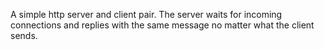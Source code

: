A simple http server and client pair. The server waits for incoming connections and replies with the same message no matter what the client sends.